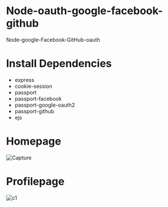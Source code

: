 # Node-oauth-google-facebook-github
Node-google-Facebook-GitHub-oauth


# Install Dependencies
* express
* cookie-session
* passport
* passport-facebook
* passport-google-oauth2
* passport-github
* ejs

# Homepage 
![Capture](https://user-images.githubusercontent.com/41700863/97697922-b6a7cc00-1acd-11eb-9904-bd8a52872cef.JPG)

# Profilepage
![c1](https://user-images.githubusercontent.com/41700863/97697944-c1626100-1acd-11eb-83ab-73df5035f857.JPG)
